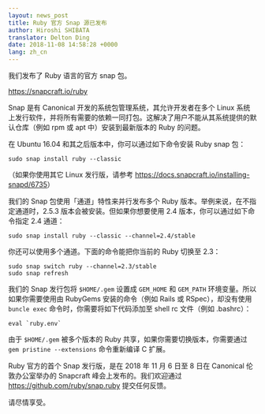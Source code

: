 ```yaml
---
layout: news_post
title: Ruby 官方 Snap 源已发布
author: Hiroshi SHIBATA
translator: Delton Ding
date: 2018-11-08 14:58:28 +0000
lang: zh_cn
---
```


我们发布了 Ruby 语言的官方 snap 包。

<https://snapcraft.io/ruby>

Snap 是有 Canonical 开发的系统包管理系统，其允许开发者在多个 Linux 系统上发行软件，并将所有需要的依赖一同打包。这解决了用户不能从其系统提供的默认仓库（例如 rpm 或 apt 中）安装到最新版本的 Ruby 的问题。

在 Ubuntu 16.04 和其之后版本中，你可以通过如下命令安装 Ruby snap 包：

```
sudo snap install ruby --classic
```

（如果你使用其它 Linux 发行版，请参考 <https://docs.snapcraft.io/installing-snapd/6735>）

我们的 Snap 包使用「通道」特性来并行发布多个 Ruby 版本。举例来说，在不指定通道时，2.5.3 版本会被安装。但如果你想要使用 2.4 版本，你可以通过如下命令指定 2.4 通道：

```
sudo snap install ruby --classic --channel=2.4/stable
```

你还可以使用多个通道。下面的命令能把你当前的 Ruby 切换至 2.3：

```
sudo snap switch ruby --channel=2.3/stable
sudo snap refresh
```

我们的 Snap 发行包将 `$HOME/.gem` 设置成 `GEM_HOME` 和 `GEM_PATH`  环境变量。所以如果你需要使用由 RubyGems 安装的命令（例如 Rails 或 RSpec），却没有使用 `buncle exec` 命令时，你需要将如下代码添加至 shell rc 文件（例如 .bashrc）：

```
eval `ruby.env`
```

由于 `$HOME/.gem` 被多个版本的 Ruby 共享，如果你需要切换版本，你需要通过 `gem pristine --extensions` 命令重新编译 C 扩展。

Ruby 官方的首个 Snap 发行版，是在 2018 年 11 月 6 日至 8 日在 Canonical 伦敦办公室举办的 Snapcraft 峰会上发布的。我们欢迎通过 <https://github.com/ruby/snap.ruby> 提交任何反馈。

请尽情享受。
